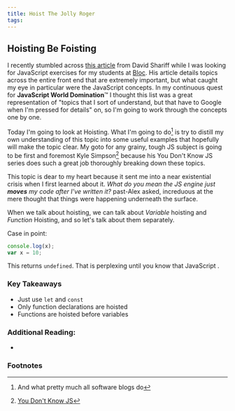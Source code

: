 ```yaml
---
title: Hoist The Jolly Roger
tags:
---
```


## Hoisting Be Foisting

I recently stumbled across [this article](https://www.linkedin.com/pulse/preparing-front-end-web-development-interview-2017-david-shariff/) from David Shariff while I was looking for JavaScript exercises for my students at [Bloc](https://www.bloc.io/). His article details topics across the entire front end that are extremely important, but what caught my eye in particular were the JavaScript concepts. In my continuous quest for **JavaScript World Domination**&trade; I thought this list was a great representation of "topics that I sort of understand, but that have to Google when I'm pressed for details" on, so I'm going to work through the concepts one by one.

 Today I'm going to look at Hoisting. What I'm going to do[^1] is try to distill my own understanding of this topic into some useful examples that hopefully will make the topic clear. My goto for any grainy, tough JS subject is going to be first and foremost Kyle Simpson[^2] because his You Don't Know JS series does such a great job thoroughly breaking down these topics.

 This topic is dear to my heart because it sent me into a near existential crisis when I first learned about it. *What do you mean the JS engine just **moves** my code after I've written it?* past-Alex asked, increduous at the mere thought that things were happening underneath the surface.

When we talk about hoisting, we can talk about *Variable* hoisting and *Function* Hoisting, and so let's talk about them separately.

Case in point:

```js
console.log(x);
var x = 10;
```

This returns `undefined`. That is perplexing until you know that JavaScript .

### Key Takeaways

* Just use `let` and `const`
* Only function declarations are hoisted
* Functions are hoisted before variables

### Additional Reading:

* [^2]: [You Don't Know JS](https://github.com/getify/You-Dont-Know-JS/blob/master/scope%20%26%20closures/ch4.md)

### Footnotes

[^1]: And what pretty much all software blogs do